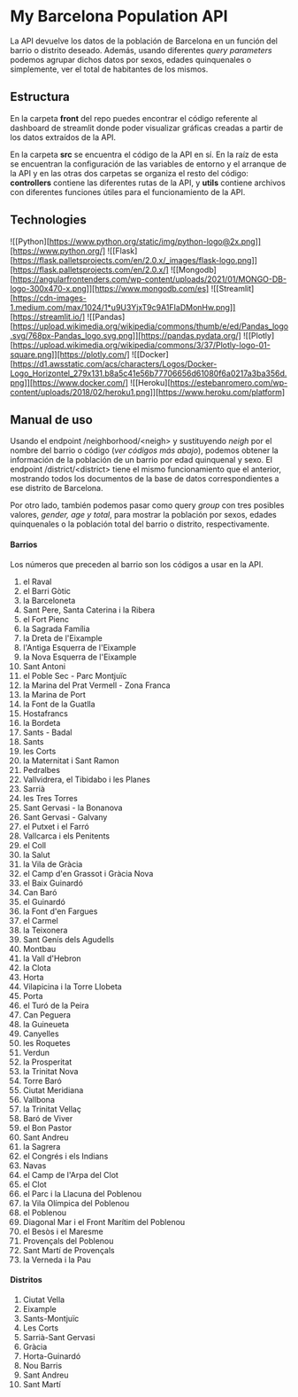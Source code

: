 # My Barcelona Population API

La API devuelve los datos de la población de Barcelona en un función del barrio o distrito deseado. Además, usando diferentes *query parameters* podemos agrupar dichos datos por sexos, edades quinquenales o simplemente, ver el total de habitantes de los mismos.

## Estructura

En la carpeta **front** del repo puedes encontrar el código referente al dashboard de streamlit donde poder visualizar gráficas creadas a partir de los datos extraídos de la API.

En la carpeta **src** se encuentra el código de la API en sí. En la raíz de esta se encuentran la configuración de las variables de entorno y el arranque de la API y en las otras dos carpetas se organiza el resto del código: **controllers** contiene las diferentes rutas de la API, y **utils** contiene archivos con diferentes funciones útiles para el funcionamiento de la API.

## Technologies

![[Python][https://www.python.org/static/img/python-logo@2x.png]][https://www.python.org/] ![[Flask][https://flask.palletsprojects.com/en/2.0.x/_images/flask-logo.png]][https://flask.palletsprojects.com/en/2.0.x/] ![[Mongodb][https://angularfrontenders.com/wp-content/uploads/2021/01/MONGO-DB-logo-300x470-x.png]][https://www.mongodb.com/es] ![[Streamlit][https://cdn-images-1.medium.com/max/1024/1*u9U3YjxT9c9A1FIaDMonHw.png]][https://streamlit.io/] ![[Pandas][https://upload.wikimedia.org/wikipedia/commons/thumb/e/ed/Pandas_logo.svg/768px-Pandas_logo.svg.png]][https://pandas.pydata.org/] ![[Plotly][https://upload.wikimedia.org/wikipedia/commons/3/37/Plotly-logo-01-square.png]][https://plotly.com/] ![[Docker][https://d1.awsstatic.com/acs/characters/Logos/Docker-Logo_Horizontel_279x131.b8a5c41e56b77706656d61080f6a0217a3ba356d.png]][https://www.docker.com/] ![[Heroku][https://estebanromero.com/wp-content/uploads/2018/02/heroku1.png]][https://www.heroku.com/platform]

## Manual de uso

Usando el endpoint /neighborhood/\<neigh\> y sustituyendo *neigh* por el nombre del barrio o código (*ver códigos más abajo*), podemos obtener la información de la población de un barrio por edad quinquenal y sexo. El endpoint /district/\<district\> tiene el mismo funcionamiento que el anterior, mostrando todos los documentos de la base de datos correspondientes a ese distrito de Barcelona.

Por otro lado, también podemos pasar como query *group* con tres posibles valores, *gender, age y total*, para mostrar la población por sexos, edades quinquenales o la población total del barrio o distrito, respectivamente.

#### Barrios

Los números que preceden al barrio son los códigos a usar en la API.

1. el Raval
2. el Barri Gòtic
3. la Barceloneta
4. Sant Pere, Santa Caterina i la Ribera
5. el Fort Pienc
6. la Sagrada Família
7. la Dreta de l'Eixample
8. l'Antiga Esquerra de l'Eixample
9. la Nova Esquerra de l'Eixample
10. Sant Antoni
11. el Poble Sec - Parc Montjuïc
12. la Marina del Prat Vermell - Zona Franca
13. la Marina de Port
14. la Font de la Guatlla
15. Hostafrancs
16. la Bordeta
17. Sants - Badal
18. Sants
19. les Corts
20. la Maternitat i Sant Ramon
21. Pedralbes
22. Vallvidrera, el Tibidabo i les Planes
23. Sarrià
24. les Tres Torres
25. Sant Gervasi - la Bonanova
26. Sant Gervasi - Galvany
27. el Putxet i el Farró
28. Vallcarca i els Penitents
29. el Coll
30. la Salut
31. la Vila de Gràcia
32. el Camp d'en Grassot i Gràcia Nova
33. el Baix Guinardó
34. Can Baró
35. el Guinardó
36. la Font d'en Fargues
37. el Carmel
38. la Teixonera
39. Sant Genís dels Agudells
40. Montbau
41. la Vall d'Hebron
42. la Clota
43. Horta
44. Vilapicina i la Torre Llobeta
45. Porta
46. el Turó de la Peira
47. Can Peguera
48. la Guineueta
49. Canyelles
50. les Roquetes
51. Verdun
52. la Prosperitat
53. la Trinitat Nova
54. Torre Baró
55. Ciutat Meridiana
56. Vallbona
57. la Trinitat Vellaç
58. Baró de Viver
59. el Bon Pastor
60. Sant Andreu
61. la Sagrera
62. el Congrés i els Indians
63. Navas
64. el Camp de l'Arpa del Clot
65. el Clot
66. el Parc i la Llacuna del Poblenou
67. la Vila Olímpica del Poblenou
68. el Poblenou
69. Diagonal Mar i el Front Marítim del Poblenou
70. el Besòs i el Maresme
71. Provençals del Poblenou
72. Sant Martí de Provençals
73. la Verneda i la Pau  

#### Distritos

1. Ciutat Vella
2. Eixample
3. Sants-Montjuïc
4. Les Corts
5. Sarrià-Sant Gervasi
6. Gràcia
7. Horta-Guinardó
8. Nou Barris
9. Sant Andreu
10. Sant Martí

